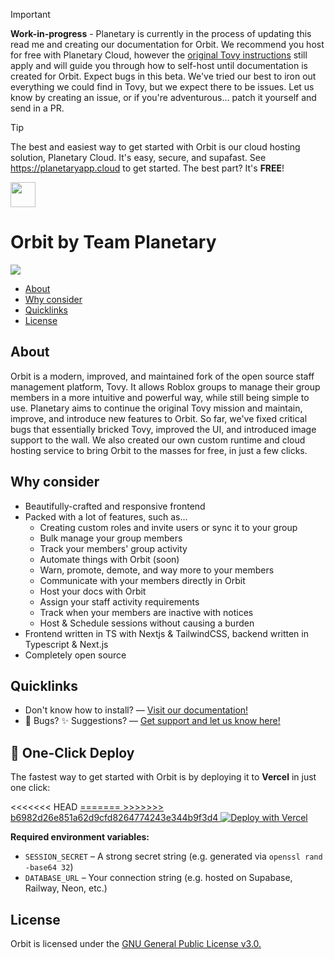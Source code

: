 >[!IMPORTANT]
>**Work-in-progress** - Planetary is currently in the process of updating this read me and creating our documentation for Orbit. We recommend you host for free with Planetary Cloud, however the <a href="https://guide.tovy.relatio.cc/">original Tovy instructions</a> still apply and will guide you through how to self-host until documentation is created for Orbit. Expect bugs in this beta. We've tried our best to iron out everything we could find in Tovy, but we expect there to be issues. Let us know by creating an issue, or if you're adventurous... patch it yourself and send in a PR.

>[!TIP]
> The best and easiest way to get started with Orbit is our cloud hosting solution, Planetary Cloud. It's easy, secure, and supafast. See https://planetaryapp.cloud to get started. The best part? It's **FREE**!
<div>
  <div align="left">
    <img height="40px" src=".github/logo.png"></img>
    <h1>Orbit by Team Planetary</h1>
  </div>
    <img src="https://img.shields.io/badge/version-v2.04beta0-purple"></img>
  <ul>
    <li><a href="#about">About</a></li>
    <li><a href="#why-consider">Why consider</a></li>
    <li><a href="#quicklinks">Quicklinks</a></li>
    <li><a href="#license">License</a></li>
  </ul>

  <h2>About</h2>
  <p>
    Orbit is a modern, improved, and maintained fork of the open source staff management platform, Tovy. It allows Roblox groups to manage their group members in a more intuitive and powerful way, while still being simple to use. Planetary aims to continue the original Tovy mission and maintain, improve, and introduce new features to Orbit. So far, we've fixed critical bugs that essentially bricked Tovy, improved the UI, and introduced image support to the wall. We also created our own custom runtime and cloud hosting service to bring Orbit to the masses for free, in just a few clicks.
  </p>
  <h2>Why consider</h2>
  <ul>
    <li>
      Beautifully-crafted and responsive frontend
    </li>
    <li>
      Packed with a lot of features, such as...
      <ul>
        <li>
          Creating custom roles and invite users or sync it to your group
        </li>
        <li>
          Bulk manage your group members
        </li>
        <li>
          Track your members' group activity
        </li>
        <li>
          Automate things with Orbit (soon)
        </li>
        <li>
          Warn, promote, demote, and way more to your members
        </li>
        <li>
          Communicate with your members directly in Orbit
        </li>
        <li>
          Host your docs with Orbit
        </li>
        <li>
          Assign your staff activity requirements
        </li>
        <li>
          Track when your members are inactive with notices
        </li>
        <li>
          Host & Schedule sessions without causing a burden
        </li>
      </ul>
    </li>
    <li>
      Frontend written in TS with Nextjs & TailwindCSS, backend written in Typescript & Next.js
    </li>
    <li>
      Completely open source
    </li>
  </ul>

  <h2>Quicklinks</h2>
  <ul>
    <li>
      Don't know how to install? –– <a href="https://guide.tovy.relatio.cc/guides">Visit our documentation!</a>
    </li>
    <li>
      🐛 Bugs? ✨ Suggestions? –– <a href="https://discord.gg/planetorbit">Get support and let us know here!</a>
    </li>
  </ul>

  <h2>🚀 One-Click Deploy</h2>
  <p>The fastest way to get started with Orbit is by deploying it to <strong>Vercel</strong> in just one click:</p>
<<<<<<< HEAD
  <a href="https://vercel.com/new/clone?repository-url=https%3A%2F%2Fgithub.com%2FPlanetaryOrbit%2Forbit&env=SESSION_SECRET,DATABASE_URL&build-command=prisma%20db%20push%20%26%26%20prisma%20migrate%20deploy%20%26%26%20next%20build">
=======
  <a href="https://vercel.com/new/clone?repository-url=https%3A%2F%2Fgithub.com%2FPlanetaryOrbit%2Forbit&env=SESSION_SECRET,DATABASE_URL&build-command=prisma%20db%20push%20%26%26%20next%20build">
>>>>>>> b6982d26e851a62d9cfd8264774243e344b9f3d4
    <img src="https://vercel.com/button" alt="Deploy with Vercel" />
  </a>
  <p><strong>Required environment variables:</strong></p>
  <ul>
    <li><code>SESSION_SECRET</code> – A strong secret string (e.g. generated via <code>openssl rand -base64 32</code>)</li>
    <li><code>DATABASE_URL</code> – Your connection string (e.g. hosted on Supabase, Railway, Neon, etc.)</li>
  </ul>

  <h2>License</h2>
  Orbit is licensed under the <a href="./LICENSE">GNU General Public License v3.0.</a>
</div>
